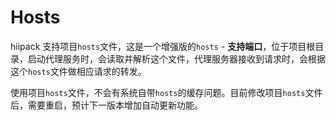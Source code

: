 # Hosts

hiipack 支持项目`hosts`文件，这是一个增强版的`hosts` - **支持端口**，位于项目根目录，启动代理服务时，会读取并解析这个文件，代理服务器接收到请求时，会根据这个`hosts`文件做相应请求的转发。

使用项目`hosts`文件，不会有系统自带`hosts`的缓存问题。目前修改项目`hosts`文件后，需要重启，预计下一版本增加自动更新功能。
